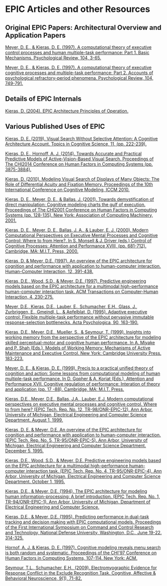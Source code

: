 # EPIC Articles and other Resources

## Original EPIC Papers: Architectural Overview and Application Papers

[Meyer, D. E., & Kieras, D. E. (1997). A computational theory of executive control processes and human multiple-task performance: Part 1. Basic Mechanisms. Psychological Review, 104, 3-65. ](resources/articles/MeyerKieras1997a.pdf)

[Meyer, D. E., & Kieras, D. E. (1997). A computational theory of executive cognitive processes and multiple-task performance: Part 2. Accounts of psychological refractory-period phenomena. Psychological Review, 104, 749-791.](resources/articles/MeyerKieras1997b.pdf)

## Details of EPIC Internals

[Kieras, D. (2004). EPIC Architecture Principles of Operation.](resources/articles/EPIC_Principles_of_Operation_2004.pdf)

## Various Published Uses of EPIC

[Kieras, D. E. (2019). Visual Search Without Selective Attention: A Cognitive Architecture Account. Topics in Cognitive Science, 11, (pp. 222-239).](resources/articles/kieras2019_visual_search_without_selective_attention.pdf)

[Kieras, D. E., Hornoff, A. J. (2014). Towards Accurate and Practical Predictive Models of Active-Vision-Based Visual Search. Proceedings of The CHI2014 Conference on Human Factors in Computing Systems (pp. 3875-3884).](resources/articles/KierasHornof2014.pdf)

[Kieras, D. (2010). Modeling Visual Search of Displays of Many Objects: The Role of Differential Acuity and Fixation Memory. Proceedings of the 10th International Conference on Cognitive Modeling, ICCM 2010.](resources/articles/Modeling_Visual_Search_of_Displays_of_Many_Objects.pdf)

[Kieras, D. E., Meyer, D. E., & Ballas, J. (2001). Towards demystification of direct manipulation: Cognitive modeling charts the gulf of execution. Proceedings of The CHI2001 Conference on Human Factors in Computing Systems (pp. 128-135). New York: Association of Computing Machinery, 2001.](resources/articles/KierasMeyerBallas2001.pdf)

[Kieras, D. E., Meyer, D. E., Ballas, J. A., & Lauber, E. J. (2000). Modern Computational Perspectives on Executive Mental Processes and Cognitive Control: Where to from Here?. In S. Monsell & J. Driver (eds.) Control of Cognitive Processes: Attention and Performance XVIII, (pp. 681-712). Cambridge, MA: M.I.T. Press, 2000.](resources/articles/KierasMeyerBallasLauber2000.pdf)

[Kieras, D. & Meyer, D.E. (1997). An overview of the EPIC architecture for cognition and performance with application to human-computer interaction. Human-Computer Interaction, 12, 391-438.](resources/articles/KierasMeyer1997.pdf)

[Kieras, D.E., Wood, S.D., & Meyer, D.E. (1997). Predictive engineering models based on the EPIC architecture for a multimodal high-performance human-computer interaction task. ACM Transactions on Computer-Human Interaction, 4, 230-275.](resources/articles/KierasWoodMeyer1997.pdf)

[Meyer, D.E., Kieras, D.E., Lauber, E., Schumacher, E.H., Glass, J., Zurbriggen, E., Gmeindl, L., & Apfelblat, D. (1995). Adaptive executive control: Flexible multiple-task performance without pervasive immutable response-selection bottlenecks. Acta Psychologica, 90, 163-190.](resources/articles/MeyerKierasLauberSGZG1995.pdf) 

[Kieras, D.E., Meyer, D.E., Mueller, S., & Seymour, T. (1999). Insights into working memory from the perspective of the EPIC architecture for modeling skilled perceptual-motor and cognitive human performance. In A. Miyake and P. Shah (Eds.), Models of Working Memory: Mechanisms of Active Maintenance and Executive Control. New York: Cambridge University Press. 183-223.](resources/articles/kierasmeyermuellerseymour99.pdf)

[Meyer, D. E., & Kieras, D. E. (1999). Precis to a practical unified theory of cognition and action: Some lessons from computational modeling of human multiple-task performance. In D. Gopher & A. Koriat (Eds.), Attention and Performance XVII. Cognitive regulation of performance: Interation of theory and application (pp. 17 -88). Cambridge, MA: M.I.T. Press.](resources/articles/TR-EPIC-8.pdf)

[Kieras, D.E., Meyer, D.E., Ballas, J.A., Lauber, E.J. Modern computational perspectives on executive mental processes and cognitive control. Where to from here? (EPIC Tech. Rep. No. 12, TR-98/ONR-EPIC-12). Ann Arbor, University of Michigan, Electrical Engineering and Computer Science Department. August 1, 1999.](resources/articles/TR-EPIC-12.pdf)

[Kieras, D. E. & Meyer, D.E. An overview of the EPIC architecture for cognition and performance with application to human-computer interaction. (EPIC Tech. Rep. No. 5, TR-95/ONR-EPIC-5). Ann Arbor, University of Michigan, Electrical Engineering and Computer Science Department. December 5, 1995.](resources/articles/TR-EPIC-5.pdf)

[Kieras, D.E., Wood, S.D., & Meyer, D.E. Predictive engineering models based on the EPIC architecture for a multimodal high-performance human-computer interaction task. (EPIC Tech. Rep. No. 4, TR-95/ONR-EPIC-4). Ann Arbor, University of Michigan, Electrical Engineering and Computer Science Department. October 1, 1995.](resources/articles/TR-EPIC-4.pdf)

[Kieras, D.E., & Meyer, D.E. (1994). The EPIC architecture for modeling human information-processing: A brief introduction. (EPIC Tech. Rep. No. 1, TR-94/ONR-EPIC-1). Ann Arbor, University of Michigan, Department of Electrical Engineering and Computer Science.](resources/articles/ED373103.pdf) 

[Kieras, D.E., & Meyer, D.E. (1995). Predicting performance in dual-task tracking and decision making with EPIC computational models. Proceedings of the First International Symposium on Command and Control Research and Technology, National Defense University, Washington, D.C., June 19-22. 314-325.](resources/articles/ComConSymp95.pdf)

[Hornof, A. J. & Kieras, D. E. (1997). Cognitive modeling reveals menu search is both random and systematic. Proceedings of the CHI'97 Conference on Human Factors in Computing Systems, 107-114. New York: ACM.](resources/articles/CHI97.pdf)

[Seymour, T.L., Schumacher, E.H., (2009). Electromyographic Evidence for Response Conflict in the Exclude Recognition Task. Cognitive, Affective & Behavioral Neuroscience, 9(1), 71-82.](resources/articles/seymourschumacher2009CABN.pdf)